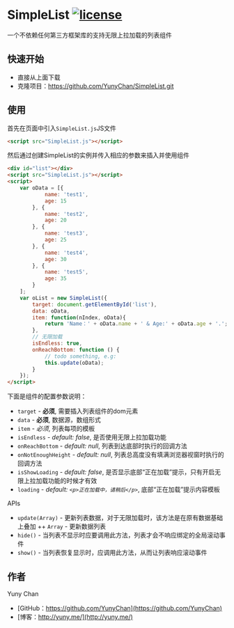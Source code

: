 # SimpleList [![license](https://img.shields.io/badge/license-MIT-blue.svg)](https://github.com/YunyChan/SimpleList/blob/master/LICENSE) #

一个不依赖任何第三方框架库的支持无限上拉加载的列表组件

## 快速开始 ##

+ 直接从上面下载
+ 克隆项目：https://github.com/YunyChan/SimpleList.git

## 使用 ##

首先在页面中引入`SimpleList.js`JS文件

```html
<script src="SimpleList.js"></script>
```

然后通过创建SimpleList的实例并传入相应的参数来插入并使用组件

```html
<div id="list"></div>
<script src="SimpleList.js"></script>
<script>
    var oData = [{
            name: 'test1',
            age: 15
        }, {
            name: 'test2',
            age: 20
        }, {
            name: 'test3',
            age: 25
        }, {
            name: 'test4',
            age: 30
        }, {
            name: 'test5',
            age: 35
        }
    ];
    var oList = new SimpleList({
        target: document.getElementById('list'),
        data: oData,
        item: function(nIndex, oData){
            return 'Name：' + oData.name + ' & Age:' + oData.age + '.';
        },
        // 无限加载
        isEndless: true,
        onReachBottom: function () {
            // todo something, e.g:
            this.update(oData);
        }
    });
</script>
```

下面是组件的配置参数说明：

+ `target` - __必须__, 需要插入列表组件的dom元素
+ `data` - __必须__, 数据源，数组形式
+ `item` - _必须_, 列表每项的模板
+ `isEndless` - _default: false_, 是否使用无限上拉加载功能
+ `onReachBottom` - _default: null_, 列表到达底部时执行的回调方法
+ `onNotEnoughHeight` - _default: null_, 列表总高度没有填满浏览器视窗时执行的回调方法
+ `isShowLoading` - _default: false_, 是否显示底部“正在加载”提示，只有开启无限上拉加载功能的时候才有效
+ `loading` - _default: `<p>正在加载中，请稍后</p>`_, 底部“正在加载”提示内容模板

APIs
+ `update(Array)` - 更新列表数据，对于无限加载时，该方法是在原有数据基础上叠加
++ `Array` - 更新数据列表
+ `hide()` - 当列表不显示时应要调用此方法，列表才会不响应绑定的全局滚动事件
+ `show()` - 当列表恢复显示时，应调用此方法，从而让列表响应滚动事件

## 作者 ##

Yuny Chan

+ [GitHub：https://github.com/YunyChan](https://github.com/YunyChan)
+ [博客：http://yuny.me/](http://yuny.me/)